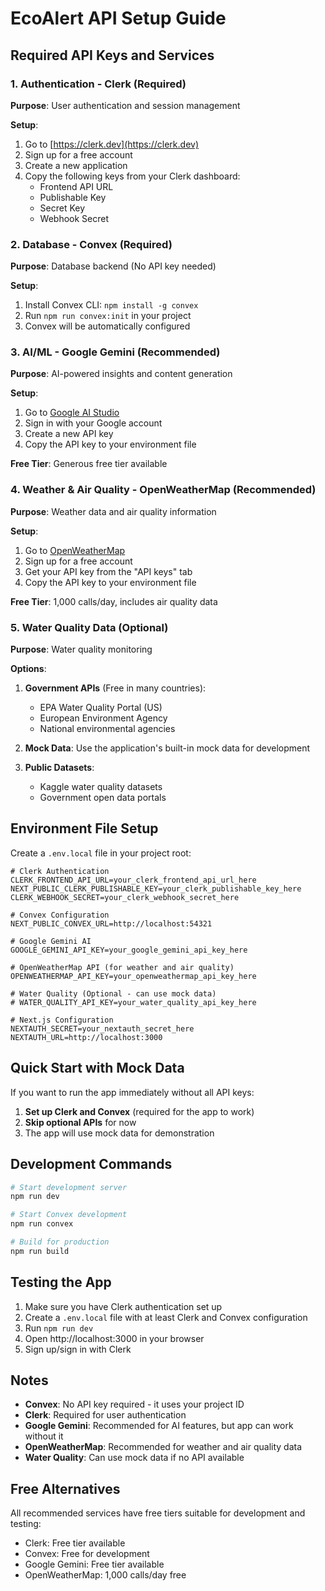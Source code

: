# EcoAlert API Setup Guide

## Required API Keys and Services

### 1. Authentication - Clerk (Required)
**Purpose**: User authentication and session management

**Setup**:
1. Go to [https://clerk.dev](https://clerk.dev)
2. Sign up for a free account
3. Create a new application
4. Copy the following keys from your Clerk dashboard:
   - Frontend API URL
   - Publishable Key
   - Secret Key
   - Webhook Secret

### 2. Database - Convex (Required)
**Purpose**: Database backend (No API key needed)

**Setup**:
1. Install Convex CLI: `npm install -g convex`
2. Run `npm run convex:init` in your project
3. Convex will be automatically configured

### 3. AI/ML - Google Gemini (Recommended)
**Purpose**: AI-powered insights and content generation

**Setup**:
1. Go to [Google AI Studio](https://makersuite.google.com/app/apikey)
2. Sign in with your Google account
3. Create a new API key
4. Copy the API key to your environment file

**Free Tier**: Generous free tier available

### 4. Weather & Air Quality - OpenWeatherMap (Recommended)
**Purpose**: Weather data and air quality information

**Setup**:
1. Go to [OpenWeatherMap](https://openweathermap.org/api)
2. Sign up for a free account
3. Get your API key from the "API keys" tab
4. Copy the API key to your environment file

**Free Tier**: 1,000 calls/day, includes air quality data

### 5. Water Quality Data (Optional)
**Purpose**: Water quality monitoring

**Options**:
1. **Government APIs** (Free in many countries):
   - EPA Water Quality Portal (US)
   - European Environment Agency
   - National environmental agencies

2. **Mock Data**: Use the application's built-in mock data for development

3. **Public Datasets**: 
   - Kaggle water quality datasets
   - Government open data portals

## Environment File Setup

Create a `.env.local` file in your project root:

```env
# Clerk Authentication
CLERK_FRONTEND_API_URL=your_clerk_frontend_api_url_here
NEXT_PUBLIC_CLERK_PUBLISHABLE_KEY=your_clerk_publishable_key_here
CLERK_WEBHOOK_SECRET=your_clerk_webhook_secret_here

# Convex Configuration
NEXT_PUBLIC_CONVEX_URL=http://localhost:54321

# Google Gemini AI
GOOGLE_GEMINI_API_KEY=your_google_gemini_api_key_here

# OpenWeatherMap API (for weather and air quality)
OPENWEATHERMAP_API_KEY=your_openweathermap_api_key_here

# Water Quality (Optional - can use mock data)
# WATER_QUALITY_API_KEY=your_water_quality_api_key_here

# Next.js Configuration
NEXTAUTH_SECRET=your_nextauth_secret_here
NEXTAUTH_URL=http://localhost:3000
```

## Quick Start with Mock Data

If you want to run the app immediately without all API keys:

1. **Set up Clerk and Convex** (required for the app to work)
2. **Skip optional APIs** for now
3. The app will use mock data for demonstration

## Development Commands

```bash
# Start development server
npm run dev

# Start Convex development
npm run convex

# Build for production
npm run build
```

## Testing the App

1. Make sure you have Clerk authentication set up
2. Create a `.env.local` file with at least Clerk and Convex configuration
3. Run `npm run dev`
4. Open http://localhost:3000 in your browser
5. Sign up/sign in with Clerk

## Notes

- **Convex**: No API key required - it uses your project ID
- **Clerk**: Required for user authentication
- **Google Gemini**: Recommended for AI features, but app can work without it
- **OpenWeatherMap**: Recommended for weather and air quality data
- **Water Quality**: Can use mock data if no API available

## Free Alternatives

All recommended services have free tiers suitable for development and testing:
- Clerk: Free tier available
- Convex: Free for development
- Google Gemini: Free tier available
- OpenWeatherMap: 1,000 calls/day free